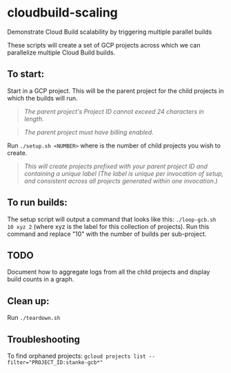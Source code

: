 # cloudbuild-scaling
Demonstrate Cloud Build scalability by triggering multiple parallel builds

These scripts will create a set of GCP projects across which we can parallelize multiple Cloud Build builds.

## To start:
Start in a GCP project. This will be the parent project for the child projects in which the builds will run. 

> _The parent project's Project ID cannot exceed 24 characters in length._

> _The parent project must have billing enabled._

Run `./setup.sh <NUMBER>` where <NUMBER> is the number of child projects you wish to create.

> _This will create <NUMBER> projects prefixed with your parent project ID and containing a unique label (The label is unique per invocation of setup, and consistent across all projects generated within one invocation.)_

## To run builds:
The setup script will output a command that looks like this: `./loop-gcb.sh 10 xyz 2` (where xyz is the label for this collection of projects). Run this command and replace "10" with the number of builds per sub-project.

## TODO
Document how to aggregate logs from all the child projects and display build counts in a graph.

## Clean up:
Run `./teardown.sh`

## Troubleshooting
To find orphaned projects: `gcloud projects list --filter="PROJECT_ID:stanke-gcb*"`